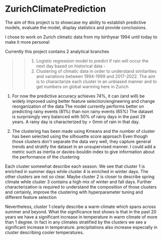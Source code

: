 # ZurichClimatePrediction

The aim of this project is to showcase my ability to establish predictive models,
evaluate the model, display statistics and provide conclusions.

I chose to work on Zurich climatic data from my birthyear 1994 until today to make it more personal

Currently this project contains 2 analytical branches

>> 1) Logistic regression model to predict if rain will occur the next day based on historical data -
>> 2) Clustering of climatic data in order to understand similarities and variations
    between 1994-1999 and 2017-2022. The aim is to charactarize each cluster in an unbiased manner
    and to get numbers on global warming here in Zurich


1) For now the predictive accuracy achieves 74%, it can (and will) be widely improved
using better feature selection/engineering and change reorganization of the data
The model currently performs better on predicting rainy events (81%) than non rainy events (65%)
The dataset is surprisingly very balanced with 50% of rainy days in the past 29 years.
A rainy day is characterized by > 0mm of rain in that day.


2) The clustering has been made using Kmeans and the number of cluster
has been selected using the silhouette score approach
Even though those clusters don't separate the data very well, they capture general trends
and stratify the dataset in an unsupervised manner. I could add a metric such as inertia or davies-bouldin index
to give information about the performance of the clustering

Each cluster somewhat describe each season. We see that cluster 1 is enriched in summer days
while cluster 4 is enriched in winter days. The other clusters are not so clear.
Maybe cluster 2 is closer to describe spring climate while cluster 3 contains a high mix of winter and fall days.
Further characterization is required to understand the composition of those clusters and certainly,
improve the clustering with hyperparameter tuning and different feature selection

Nevertheless, cluster 1 clearly describe a warm climate which spans across summer and beyond.
What the significance test shows is that in the past 20 years we have a significant increase in temperature
in warm climate of more than 1 degree. In fact in any climates stratified by the clusters
we see a significant increase in temperature.
precipitations also increase especially in cluster describing cooler temperatures.